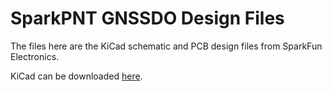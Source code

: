 SparkPNT GNSSDO Design Files
=====================================

The files here are the KiCad schematic and PCB design files from SparkFun Electronics.

KiCad can be downloaded [here](https://www.kicad.org/).
